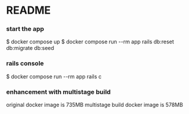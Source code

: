 # README

### start the app
$ docker compose up
$ docker compose run --rm app rails db:reset db:migrate db:seed

### rails console
$ docker compose run --rm app rails c

### enhancement with multistage build
original docker image is 735MB
multistage build docker image is 578MB
